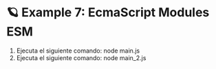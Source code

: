 # 🪐 Example 7: EcmaScript Modules ESM

1. Ejecuta el siguiente comando: node main.js
2. Ejecuta el siguiente comando: node main_2.js
